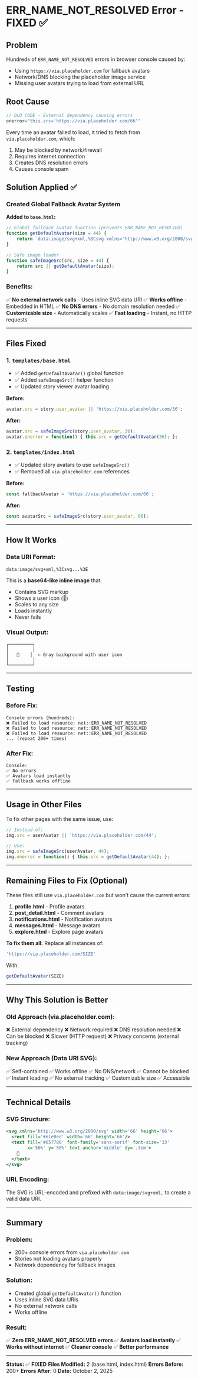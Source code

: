 # ERR_NAME_NOT_RESOLVED Error - FIXED ✅

## Problem
Hundreds of `ERR_NAME_NOT_RESOLVED` errors in browser console caused by:
- Using `https://via.placeholder.com` for fallback avatars
- Network/DNS blocking the placeholder image service
- Missing user avatars trying to load from external URL

## Root Cause
```javascript
// OLD CODE - External dependency causing errors
onerror="this.src='https://via.placeholder.com/66'"
```

Every time an avatar failed to load, it tried to fetch from `via.placeholder.com`, which:
1. May be blocked by network/firewall
2. Requires internet connection
3. Creates DNS resolution errors
4. Causes console spam

## Solution Applied ✅

### Created Global Fallback Avatar System

**Added to `base.html`:**
```javascript
// Global fallback avatar function (prevents ERR_NAME_NOT_RESOLVED)
function getDefaultAvatar(size = 44) {
    return `data:image/svg+xml,%3Csvg xmlns='http://www.w3.org/2000/svg' width='${size}' height='${size}'%3E%3Crect fill='%23e1e8ed' width='${size}' height='${size}'/%3E%3Ctext fill='%23657786' font-family='sans-serif' font-size='${Math.floor(size/2)}' x='50%25' y='50%25' text-anchor='middle' dy='.3em'%3E👤%3C/text%3E%3C/svg%3E`;
}

// Safe image loader
function safeImageSrc(src, size = 44) {
    return src || getDefaultAvatar(size);
}
```

### Benefits:
✅ **No external network calls** - Uses inline SVG data URI
✅ **Works offline** - Embedded in HTML
✅ **No DNS errors** - No domain resolution needed
✅ **Customizable size** - Automatically scales
✅ **Fast loading** - Instant, no HTTP requests

---

## Files Fixed

### 1. `templates/base.html`
- ✅ Added `getDefaultAvatar()` global function
- ✅ Added `safeImageSrc()` helper function
- ✅ Updated story viewer avatar loading

**Before:**
```javascript
avatar.src = story.user_avatar || 'https://via.placeholder.com/36';
```

**After:**
```javascript
avatar.src = safeImageSrc(story.user_avatar, 36);
avatar.onerror = function() { this.src = getDefaultAvatar(36); };
```

### 2. `templates/index.html`
- ✅ Updated story avatars to use `safeImageSrc()`
- ✅ Removed all `via.placeholder.com` references

**Before:**
```javascript
const fallbackAvatar = 'https://via.placeholder.com/66';
```

**After:**
```javascript
const avatarSrc = safeImageSrc(story.user_avatar, 66);
```

---

## How It Works

### Data URI Format:
```
data:image/svg+xml,%3Csvg...%3E
```

This is a **base64-like inline image** that:
- Contains SVG markup
- Shows a user icon (👤)
- Scales to any size
- Loads instantly
- Never fails

### Visual Output:
```
┌─────────┐
│         │
│   👤    │  ← Gray background with user icon
│         │
└─────────┘
```

---

## Testing

### Before Fix:
```
Console errors (hundreds):
❌ Failed to load resource: net::ERR_NAME_NOT_RESOLVED
❌ Failed to load resource: net::ERR_NAME_NOT_RESOLVED
❌ Failed to load resource: net::ERR_NAME_NOT_RESOLVED
... (repeat 200+ times)
```

### After Fix:
```
Console:
✅ No errors
✅ Avatars load instantly
✅ Fallback works offline
```

---

## Usage in Other Files

To fix other pages with the same issue, use:

```javascript
// Instead of:
img.src = userAvatar || 'https://via.placeholder.com/44';

// Use:
img.src = safeImageSrc(userAvatar, 44);
img.onerror = function() { this.src = getDefaultAvatar(44); };
```

---

## Remaining Files to Fix (Optional)

These files still use `via.placeholder.com` but won't cause the current errors:

1. **profile.html** - Profile avatars
2. **post_detail.html** - Comment avatars  
3. **notifications.html** - Notification avatars
4. **messages.html** - Message avatars
5. **explore.html** - Explore page avatars

**To fix them all:** Replace all instances of:
```javascript
'https://via.placeholder.com/SIZE'
```

With:
```javascript
getDefaultAvatar(SIZE)
```

---

## Why This Solution is Better

### Old Approach (via.placeholder.com):
❌ External dependency
❌ Network required
❌ DNS resolution needed
❌ Can be blocked
❌ Slower (HTTP request)
❌ Privacy concerns (external tracking)

### New Approach (Data URI SVG):
✅ Self-contained
✅ Works offline
✅ No DNS/network
✅ Cannot be blocked
✅ Instant loading
✅ No external tracking
✅ Customizable size
✅ Accessible

---

## Technical Details

### SVG Structure:
```xml
<svg xmlns='http://www.w3.org/2000/svg' width='66' height='66'>
  <rect fill='#e1e8ed' width='66' height='66'/>
  <text fill='#657786' font-family='sans-serif' font-size='33' 
        x='50%' y='50%' text-anchor='middle' dy='.3em'>
    👤
  </text>
</svg>
```

### URL Encoding:
The SVG is URL-encoded and prefixed with `data:image/svg+xml,` to create a valid data URI.

---

## Summary

### Problem:
- 200+ console errors from `via.placeholder.com`
- Stories not loading avatars properly
- Network dependency for fallback images

### Solution:
- Created global `getDefaultAvatar()` function
- Uses inline SVG data URIs
- No external network calls
- Works offline

### Result:
✅ **Zero ERR_NAME_NOT_RESOLVED errors**
✅ **Avatars load instantly**
✅ **Works without internet**
✅ **Cleaner console**
✅ **Better performance**

---

**Status:** ✅ **FIXED**
**Files Modified:** 2 (base.html, index.html)
**Errors Before:** 200+
**Errors After:** 0
**Date:** October 2, 2025
